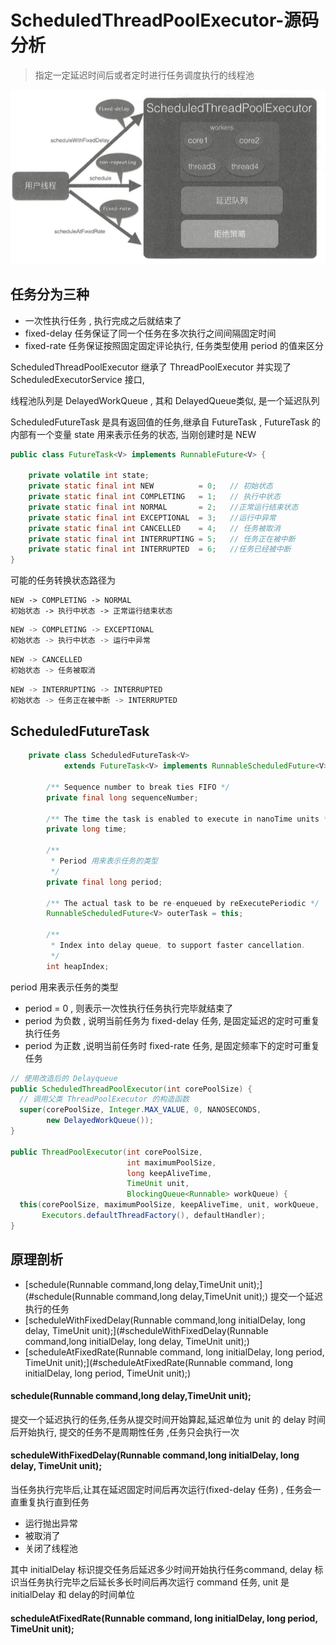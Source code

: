 # ScheduledThreadPoolExecutor-源码分析

> 指定一定延迟时间后或者定时进行任务调度执行的线程池

![image-20200726172400638](../../../assets/image-20200726172400638.png)

## 任务分为三种

- 一次性执行任务 , 执行完成之后就结束了
- fixed-delay 任务保证了同一个任务在多次执行之间间隔固定时间
- fixed-rate 任务保证按照固定固定评论执行, 任务类型使用 period 的值来区分

ScheduledThreadPoolExecutor 继承了 ThreadPoolExecutor 并实现了 ScheduledExecutorService 接口,

线程池队列是 DelayedWorkQueue , 其和 DelayedQueue类似, 是一个延迟队列

ScheduledFutureTask 是具有返回值的任务,继承自 FutureTask , FutureTask 的内部有一个变量 state 用来表示任务的状态, 当刚创建时是 NEW

```java
public class FutureTask<V> implements RunnableFuture<V> {

    private volatile int state;
    private static final int NEW          = 0;   // 初始状态
    private static final int COMPLETING   = 1;   // 执行中状态
    private static final int NORMAL       = 2;   //正常运行结束状态
    private static final int EXCEPTIONAL  = 3;   //运行中异常
    private static final int CANCELLED    = 4;   // 任务被取消
    private static final int INTERRUPTING = 5;   // 任务正在被中断
    private static final int INTERRUPTED  = 6;   //任务已经被中断
}
```

可能的任务转换状态路径为

```
NEW -> COMPLETING -> NORMAL
初始状态 -> 执行中状态 -> 正常运行结束状态
```

```java
NEW -> COMPLETING -> EXCEPTIONAL
初始状态 -> 执行中状态 -> 运行中异常
```

```java
NEW -> CANCELLED
初始状态 -> 任务被取消
```

```java
NEW -> INTERRUPTING -> INTERRUPTED
初始状态 -> 任务正在被中断 -> INTERRUPTED
```

## ScheduledFutureTask

```java
    private class ScheduledFutureTask<V>
            extends FutureTask<V> implements RunnableScheduledFuture<V> {

        /** Sequence number to break ties FIFO */
        private final long sequenceNumber;

        /** The time the task is enabled to execute in nanoTime units */
        private long time;

        /**
         * Period 用来表示任务的类型
         */
        private final long period;

        /** The actual task to be re-enqueued by reExecutePeriodic */
        RunnableScheduledFuture<V> outerTask = this;

        /**
         * Index into delay queue, to support faster cancellation.
         */
        int heapIndex;
```

period 用来表示任务的类型

- period = 0 , 则表示一次性执行任务执行完毕就结束了
- period  为负数 , 说明当前任务为 fixed-delay 任务, 是固定延迟的定时可重复执行任务
- period 为正数 ,说明当前任务时 fixed-rate 任务, 是固定频率下的定时可重复任务

```java
// 使用改造后的 Delayqueue    
public ScheduledThreadPoolExecutor(int corePoolSize) {
  // 调用父类 ThreadPoolExecutor 的构造函数
  super(corePoolSize, Integer.MAX_VALUE, 0, NANOSECONDS,
        new DelayedWorkQueue());
}

public ThreadPoolExecutor(int corePoolSize,
                          int maximumPoolSize,
                          long keepAliveTime,
                          TimeUnit unit,
                          BlockingQueue<Runnable> workQueue) {
  this(corePoolSize, maximumPoolSize, keepAliveTime, unit, workQueue,
       Executors.defaultThreadFactory(), defaultHandler);
}
```

## 原理剖析

- [schedule(Runnable command,long delay,TimeUnit unit);](#schedule(Runnable command,long delay,TimeUnit unit);)  提交一个延迟执行的任务
- [scheduleWithFixedDelay(Runnable command,long initialDelay, long delay, TimeUnit unit);](#scheduleWithFixedDelay(Runnable command,long initialDelay, long delay, TimeUnit unit);)
- [scheduleAtFixedRate(Runnable command, long initialDelay, long period, TimeUnit unit);](#scheduleAtFixedRate(Runnable command, long initialDelay, long period, TimeUnit unit);)

#### schedule(Runnable command,long delay,TimeUnit unit);

提交一个延迟执行的任务,任务从提交时间开始算起,延迟单位为 unit 的 delay 时间后开始执行, 提交的任务不是周期性任务 ,任务只会执行一次

#### scheduleWithFixedDelay(Runnable command,long initialDelay, long delay, TimeUnit unit);

当任务执行完毕后,让其在延迟固定时间后再次运行(fixed-delay 任务) , 任务会一直重复执行直到任务

- 运行抛出异常
- 被取消了
- 关闭了线程池

其中 initialDelay 标识提交任务后延迟多少时间开始执行任务command, delay 标识当任务执行完毕之后延长多长时间后再次运行 command 任务, unit 是 initialDelay 和 delay的时间单位

#### scheduleAtFixedRate(Runnable command, long initialDelay, long period, TimeUnit unit);



